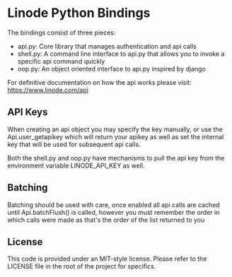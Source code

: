 # Linode Python Bindings


The bindings consist of three pieces:
  - api.py: Core library that manages authentication and api calls
  - shell.py: A command line interface to api.py that allows you to invoke
      a specific api command quickly
  - oop.py: An object oriented interface to api.py inspired by django

For definitive documentation on how the api works please visit:
https://www.linode.com/api

## API Keys


When creating an api object you may specify the key manually, or use the
Api.user_getapikey which will return your apikey as well as set the internal
key that will be used for subsequent api calls.

Both the shell.py and oop.py have mechanisms to pull the api key from the
environment variable LINODE_API_KEY as well.

## Batching


Batching should be used with care, once enabled all api calls are cached until
Api.batchFlush() is called, however you must remember the order in which calls
were made as that's the order of the list returned to you

## License


This code is provided under an MIT-style license. Please refer to the LICENSE
file in the root of the project for specifics.
